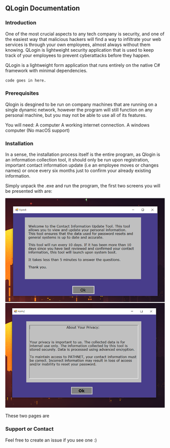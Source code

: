 ## QLogin Documentation


### Introduction

One of the most crucial aspects to any tech company is security, and one of the easiest way that malicious hackers will find a way to infiltrate your web services is through your own employees, almost always without them knowing. QLogin is lightweight security application that is used to keep track of your employees to prevent cyberattacks before they happen. 

QLogin is a lightweight form application that runs entirely on the native C# framework with minimal dependencies.

```markdown
code goes in here. 
```

### Prerequisites
Qlogin is desgined to be run on company machines that are running on a single dynamic network, however the program will still function on any personal machine, but you may not be able to use all of its features. 

You will need:
A computer
A working internet connection. 
A windows computer (No macOS support)

### Installation
In a sense, the installation process itself is the entire program, as Qlogin is an information collection tool, it should only be run upon registration, important contact information update (i.e an employee moves or changes names) or once every six months just to confirm your already existing information.

Simply unpack the .exe and run the program, the first two screens you will be presented with are:

<img src="https://github.com/JGDIFF/ContactInfoUpdater/blob/main/1.PNG">

<img src="https://github.com/JGDIFF/ContactInfoUpdater/blob/main/2.PNG">

These two pages are


### Support or Contact

Feel free to create an issue if you see one :) 
